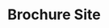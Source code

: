 ---
title: Brochure Site
class: brochure-site
image_path: /images/products/brochure-site.jpg
target_path: http://brochuredemo.com
devices_path: /preview?website=brochuredemo.com&fullscreen=false&desktop-only=false
---